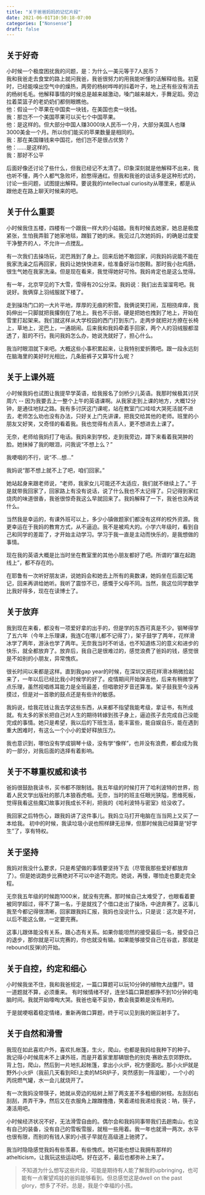 ```yaml
---
title: "关于爸爸妈妈的记忆片段"
date: 2021-06-01T10:50:18-07:00
categories: ["Nonsense"]
draft: false
---
```

## 关于好奇
小时候一个极度困扰我的问题，是：为什么一美元等于7人民币？  
我和我爸走去食堂的路上就问我爸，我爸很努力的用我能听懂的话解释给我。初夏时，已经能嗅出空气中的燥热，两旁的杨树哗哗的抖着叶子，地上还有些没有消去的杨树毛毛。他解释事情的时候总是越来越激动，嗓门越来越大，手舞足蹈。旁边拉着菜篮子的老奶奶们都侧眼瞧他。  
他：假设一个苹果在中国卖一块钱，在美国也卖一块钱。  
我：那岂不一个美国苹果可以买七个中国苹果。  
他：是这样的。但大部分中国人赚3000块人民币一个月，大部分美国人也赚3000美金一个月。所以你们能买的苹果数量是相同的。  
我：那在美国赚钱来中国花，他们岂不是很占优势？  
他：......是这样的。  
我：那好不公平  

后面好像还讨论了些什么，但我已经记不太清了。印象深刻就是他解释不出来，我也听不懂，两个人都气急败坏，脸憋得通红。但我和我爸的谈话多是这种形式的，讨论一些问题，试图提出解释。要说我的intellectual curiosity从哪里来，都是从跟他走在路上聊天时候来的吧。

## 关于什么重要
小时候我住五楼，四楼有一个跟我一样大的小姑娘。我有时候去她家，她总是极度紧张，生怕我弄脏了她家地毯，蹭脏了她的床。我见过几次她妈妈，的确是过度爱干净整齐的人，不允许一点搅乱。

有一次我们去操场玩，泥巴溅到了身上。回来后她不敢回家，问我妈妈说能不能在我家洗澡之后再回家，我妈让她快快进来，给准备好浴巾脱鞋。那时我小肚鸡肠，很生气她在我家洗澡。但是现在看来，我觉得她好可怜。我妈肯定也是这么觉得。

有一年，北京罕见的下大雪，雪得有20公分深。我妈说：我们出去溜溜弯吧。我说好。我俩穿上羽绒服就下楼了。

走到操场门口的一大片平地，厚厚的无痕的积雪。我俩说笑打闹，互相挠痒痒，我妈伸出一只脚就把我撂倒在了地上。我也不示弱，硬是把她也拽到了地上，开始在雪里打起架来。我们就这样从大学校园的西门打到东门，走两步就把对方撩在长椅上，草地上，泥巴上，一通胡闹。后来我和我妈牵着手回家，两个人的羽绒服都湿透了，脏的不行。我问我妈怎么办，她说洗就好了，担心什么。

我当时眼泪就下来吧。大概这些小事积累起来，让我特别爱折腾吧。跟一段永远刻在脑海里的美好时光相比，几条脏裤子又算写什么呢？

## 关于上课外班
小时候我妈也试图让我提早学英语，给我报名了剑桥少儿英语。我那时候极其讨厌周六 -- 因为我要去上一整个上午的英语课啊。从我家走到上课的地方，大概12分钟，是通往地狱之路。我有多讨厌这门课呢，站在教室门口哇哇大哭死活就不进去，老师怎么劝也没有办法，只好关上门先讲课，把我交给其他的老师。班里的小朋友又好笑，又奇怪的看着我。我也觉得有点丢人，更不想进去上课了。

无奈，老师给我妈打了电话。我妈来到学校，走到我旁边，蹲下来看着我哭肿的脸。她抹掉了我的眼泪，问我说“不想上么？”

我哽咽的不行，说“不...想...”

我妈说“那不想上就不上了吧，咱们回家。”

她站起身来跟老师说，“老师，我家女儿可能还不太适应，我们就不继续上了。” 于是就带我回家了，回家路上有没有说话，说了什么我也不太记得了。只记得到家红烧肉的味道很香，我爸很惊奇我这么早就回来了。我妈解释了一下，我爸也没再说什么。

当然我是幸运的，有课外班可以上，多少小镇做题家们都没有这样的校外资源。我更幸运在于我妈的教育方式，从不逼迫。我不是被鸡大的。小学六年级时，看到自己和同学的差距了，才开始主动学习。学习于我一直是主动而快乐的，是我想做的事情。

现在我的英语大概是比当时坐在教室里的其他小朋友都好了吧。所谓的“赢在起跑线上”，都不存在的。

在耶鲁有一次听好朋友讲，说她妈会和她去上所有的奥数课，她妈坐在后面记笔记，回来再讲给她听。我听了震惊不已，感慨于父母不同。当然，我这位同学数学比我好得多，现在在读博士了。

## 关于放弃
我到现在来看，都没有一项爱好拿的出手的，但是学的东西可真是不少。钢琴得学了五六年（今年上乐理课，我连C在哪儿都不记得了），架子鼓学了两年，花样滑冰学了两年，游泳也学了两年。无奈我当时不听话，也不知道练习的意义和进步的快乐，就全都放弃了。放弃后，我自己是很难过的，感觉浪费了爸妈的钱，感觉很是不如别的小朋友，异常愧疚。

很长时间以来都是这样。直到我gap year的时候，在深圳又把花样滑冰稍微捡起来了，一年以后已经比我小时候学的好了。疫情期间开始弹吉他，后来有稍微学了点乐理，虽然视唱练耳能力是全班最差，但唱歌好歹音还算准。架子鼓我至今没再摸过，但是对一首歌的鼓点还是有些许的敏感。

我妈说，给我花钱让我去学这些东西，从来都不指望我能考级，拿证书，有所成就。有太多的家长把自己对人生的期待转嫁到孩子身上，逼迫孩子去完成自己没能完成的事情。她只是希望，我以后的下班生活，能丰富些，能自娱自乐，能在遇到重大困难时，有这么一个小小的爱好释放压力。

我也意识到，哪怕没有学成钢琴十级，没有学“像样”，也并没有浪费，都会成为我的一部分，对我后面的选择有着影响。

## 关于不尊重权威和读书
爸妈很鼓励我读书，买书都不限制钱。我五年级的时候打开了哈利波特的世界，抱着人民文学出版社的那几本狼吞虎咽。无奈，当时的班主任眼光狭隘，思维死板，觉得我看这些魔幻故事对我成长不利，把我的《哈利波特与密室》给没收了。

我回家之后特伤心，跟我妈讲了这件事儿。我妈立马打开电脑在当当网上又买了一本给我。
初中的时候，我读垃圾小说也照样肆无忌惮，但那时候我已经算是“好学生”了，享有特权。

## 关于坚持
我妈对我没什么要求，只是希望做的事情要坚持下去（尽管我那些爱好都放弃了）。但是她说跑步比赛绝对不可以中途不跑完。她说，再慢，哪怕走也要走完全程。

无奈我五年级的时候跑1000米，就没有完赛。那时候自己太难受了，也眼看着要被同学超过，得不了第一名，于是就找了个借口走出了操场，中途弃赛了。这事儿我至今都记得很清晰，回家跟我妈汇报，我妈也没说什么，只是说：这次是不对，以后不能这么做，一定要完赛。

这事儿跟体能没有关系，跟心态有关系。如果你能坦然的接受最后一名，接受自己的退步，那你就是可以完赛的，你也就没有输。如果能够接受自己在谷底，那就是rebound(反弹)的开始。

## 关于自控，约定和细心
小时候我坐不住，我和我爸规定，一篇口算题可以玩10分钟的植物大战僵尸。错一道题就不算，必须重来。
有时候情绪不好，连坐5篇口算题都挣不到10分钟的电脑时间。我就开始嚎啕大哭。我爸也毫不妥协，教会我耍赖是没有用的。

于是就哽咽着稳定情绪，重新再做口算题，终于可以见到我的豌豆射手了。

## 关于自然和滑雪
我现在如此喜欢户外，喜欢扎帐篷，生火，爬山，也都是我妈给我种下的种子。
我记得小时候周末不上课外班，而是开着家里那辆银色的别克·赛欧去京郊野炊。背上包，爬山，然后到一片地扎起帐篷，拿出小火炉，祝方便面吃。那小火炉就是野外小火炉（我前几天看到REI上卖的MSR炉子，突然感到一阵温暖），一个小的丙烷燃气罐，水一会儿就烧开了。

有一次我妈没带筷子，她就从旁边的枯树上掰了两支差不多粗细的树枝。左刮刮右刮刮，弄弄干净，然后又在衣服角上蹭蹭撸撸，笑着递给我递给我说：呐，筷子，凑活用吧。

小时候经济状况不好，无法滑雪自由的。偶尔会和我妈同事带我们去趟南山，也没有自己的装备，没有自己的雪板雪服，就租一些用着。我一年也就滑一两次，水平也很有限，而别的有钱人家的小孩子早就在高级道上驰骋了。

我当时隐隐感觉我妈有些羡慕，有些愧疚。她可能也想让我拥有那样的athelticism，让我玩这些运动吧。好在这不，最后也都弥补上来了。

> 不知道为什么想写这些片段，可能是期待有人能了解我的upbringing，也可能有一点奢望鸡娃的爸妈能够看到。但总感觉这是dwell on the past glory，想多了不好。总是，我是个幸福的小孩。